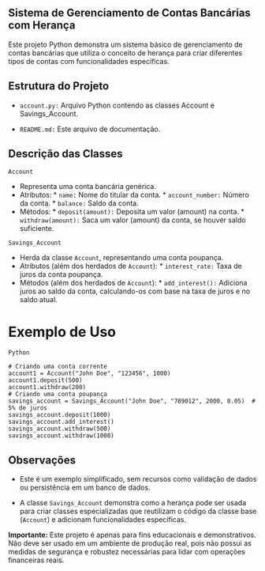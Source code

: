 ## Sistema de Gerenciamento de Contas Bancárias com Herança

Este projeto Python demonstra um sistema básico de gerenciamento de contas bancárias que utiliza o conceito de herança para criar diferentes tipos de contas com funcionalidades específicas.

## Estrutura do Projeto

  * `account.py:` Arquivo Python contendo as classes Account e Savings_Account.
  
  * `README.md:` Este arquivo de documentação.

## Descrição das Classes

`Account`

* Representa uma conta bancária genérica.
* Atributos:
        * `name:` Nome do titular da conta.
        * `account_number:` Número da conta.
        * `balance:` Saldo da conta.
* Métodos:
        * `deposit(amount):` Deposita um valor (amount) na conta.
        * `withdraw(amount):` Saca um valor (amount) da conta, se houver saldo suficiente.

`Savings_Account`

* Herda da classe `Account`, representando uma conta poupança.
* Atributos (além dos herdados de `Account`):
        * `interest_rate:` Taxa de juros da conta poupança.
* Métodos (além dos herdados de `Account`):
        * `add_interest():` Adiciona juros ao saldo da conta, calculando-os com base na taxa de juros e no saldo atual.

# Exemplo de Uso

    Python

    # Criando uma conta corrente
    account1 = Account("John Doe", "123456", 1000)
    account1.deposit(500)
    account1.withdraw(200)
    # Criando uma conta poupança
    savings_account = Savings_Account("John Doe", "789012", 2000, 0.05)  # 5% de juros
    savings_account.deposit(1000)
    savings_account.add_interest()
    savings_account.withdraw(500)
    savings_account.withdraw(1000) 


## Observações

* Este é um exemplo simplificado, sem recursos como validação de dados ou persistência em um banco de dados.
  
* A classe `Savings_Account` demonstra como a herança pode ser usada para criar classes especializadas que reutilizam o código da classe base (`Account`) e adicionam funcionalidades específicas.

**Importante:** Este projeto é apenas para fins educacionais e demonstrativos. Não deve ser usado em um ambiente de produção real, pois não possui as medidas de segurança e robustez necessárias para lidar com operações financeiras reais.
